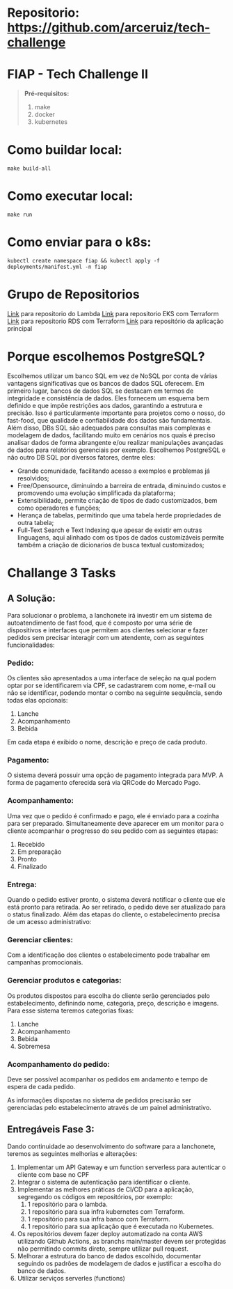 # Repositorio: https://github.com/arceruiz/tech-challenge

# FIAP - Tech Challenge II

> **Pré-requisitos:**
> 1. make
> 1. docker
> 1. kubernetes

# Como buildar local:

```shell
make build-all
```

# Como executar local:

```shell
make run
```

# Como enviar para o k8s:

```shell
kubectl create namespace fiap && kubectl apply -f deployments/manifest.yml -n fiap
```

# Grupo de Repositorios

[Link](https://github.com/mauriciodm1998/tech-challenge-auth) para repositorio do Lambda
[Link](https://github.com/arceruiz/) para repositorio EKS com Terraform
[Link](https://github.com/arceruiz/) para repositorio RDS com Terraform
[Link](https://github.com/arceruiz/tech-challenge) para repositório da aplicação principal


# Porque escolhemos PostgreSQL?

Escolhemos utilizar um banco SQL em vez de NoSQL por conta de várias vantagens significativas que os bancos de dados SQL oferecem. Em primeiro lugar, bancos de dados SQL se destacam em termos de integridade e consistência de dados. Eles fornecem um esquema bem definido e que impõe restrições aos dados, garantindo a estrutura e precisão. Isso é particularmente importante para projetos como o nosso, do fast-food, que qualidade e confiabilidade dos dados são fundamentais. Além disso, DBs SQL são adequados para consultas mais complexas e modelagem de dados, facilitando muito em cenários nos quais é preciso analisar dados de forma abrangente e/ou realizar manipulações avançadas de dados para relatórios gerenciais por exemplo. Escolhemos PostgreSQL e não outro DB SQL por diversos fatores, dentre eles:
 - Grande comunidade, facilitando acesso a exemplos e problemas já resolvidos;
 - Free/Opensource, diminuindo a barreira de entrada, diminuindo custos e promovendo uma evolução simplificada da plataforma;
 - Extensibilidade, permite criação de tipos de dado customizados, bem como operadores e funções;
 - Herança de tabelas, permitindo que uma tabela herde propriedades de outra tabela;
 - Full-Text Search e Text Indexing que apesar de existir em outras linguagens, aqui alinhado com os tipos de dados customizáveis permite também a criação de dicionarios de busca textual customizados;
 

# Challange 3 Tasks

## A Solução:

Para solucionar o problema, a lanchonete irá investir em um sistema de autoatendimento de fast food, que é composto por uma série de dispositivos e interfaces que permitem aos clientes selecionar e fazer pedidos sem precisar interagir com um atendente, com as seguintes funcionalidades:
              
### Pedido:  

Os clientes são apresentados a uma interface de seleção na qual podem optar por se identificarem via CPF, se cadastrarem com nome, e-mail ou não se identificar, podendo montar o combo na seguinte sequência, sendo todas elas opcionais: 
1. Lanche
1. Acompanhamento
1. Bebida

Em cada etapa é exibido o nome, descrição e preço de cada produto.

### Pagamento:  

O sistema deverá possuir uma opção de pagamento integrada para MVP. A forma de pagamento oferecida será via QRCode do Mercado Pago.
              
### Acompanhamento:  

Uma vez que o pedido é confirmado e pago, ele é enviado para a cozinha para ser preparado. Simultaneamente deve aparecer em um monitor para o cliente acompanhar o progresso do seu pedido com as seguintes etapas:
1. Recebido
1. Em preparação
1. Pronto
1. Finalizado
              
### Entrega:  

Quando o pedido estiver pronto, o sistema deverá notificar o cliente que ele está pronto para retirada. Ao ser retirado, o pedido deve ser atualizado para o status finalizado.
Além das etapas do cliente, o estabelecimento precisa de um acesso administrativo:

### Gerenciar clientes:  

Com a identificação dos clientes o estabelecimento pode trabalhar em campanhas promocionais.

### Gerenciar produtos e categorias:  

Os produtos dispostos para escolha do cliente serão gerenciados pelo estabelecimento, definindo nome, categoria, preço, descrição e imagens. Para esse sistema teremos categorias fixas:

1. Lanche
1. Acompanhamento
1. Bebida
1. Sobremesa

### Acompanhamento do pedido: 
Deve ser possível acompanhar os pedidos em andamento e tempo de espera de cada pedido.
              
As informações dispostas no sistema de pedidos precisarão ser gerenciadas pelo estabelecimento através de um painel administrativo.


## Entregáveis Fase 3:

Dando continuidade ao desenvolvimento do software para a lanchonete, teremos as seguintes melhorias e alterações:

1. Implementar um API Gateway e um function serverless para autenticar o cliente com base no CPF
1. Integrar o sistema de autenticação para identificar o cliente.
1. Implementar as melhores práticas de CI/CD para a aplicação, segregando os códigos em repositórios, por exemplo:
    1. 1 repositório para o lambda.
    1. 1 repositório para sua infra kubernetes com Terraform.  
    1. 1 repositório para sua infra banco com Terraform.
    1. 1 repositório para sua aplicação que é executada no Kubernetes.
1. Os repositórios devem fazer deploy automatizado na conta AWS utilizando Github Actions, as branchs main/master devem ser protegidas não permitindo commits direto, sempre utilizar pull request.
1. Melhorar a estrutura do banco de dados escolhido, documentar seguindo os padrões de modelagem de dados e justificar a escolha do banco de dados.
1. Utilizar serviços serverles (functions)